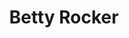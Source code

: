 ---
title: Betty Rocker
client: RecommendWP
url: http://thebettyrocker.com
image: /assets/images/betty-rocker.jpg
thumbnail: /assets/images/thumbs/betty-rocker.jpg
categories:
    - wordpress
---